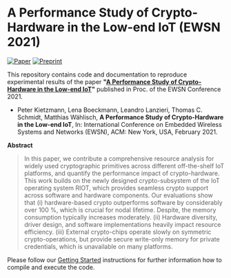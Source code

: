 # A Performance Study of Crypto-Hardware in the Low-end IoT (EWSN 2021)

[![Paper][paper-badge]][paper-link]
[![Preprint][preprint-badge]][preprint-link]

This repository contains code and documentation to reproduce experimental results of the paper **"[A Performance Study of Crypto-Hardware in the Low-end IoT][preprint-link]"** published in Proc. of the EWSN Conference 2021.

* Peter Kietzmann, Lena Boeckmann, Leandro Lanzieri, Thomas C. Schmidt, Matthias Wählisch,
**A Performance Study of Crypto-Hardware in the Low-end IoT**,
In: International Conference on Embedded Wireless Systems and Networks (EWSN), ACM: New York, USA, February 2021.

 **Abstract**
 > In this paper, we contribute a comprehensive resource analysis for widely used cryptographic primitives across different off-the-shelf IoT platforms, and quantify the performance impact of crypto-hardware. This work builds on the newly designed crypto-subsystem of the IoT operating system RIOT, which provides seamless crypto support across software and hardware components. Our evaluations show that (i) hardware-based crypto outperforms software by considerably over 100 %, which is crucial for nodal lifetime. Despite, the memory consumption typically increases moderately. (ii) Hardware diversity, driver design, and software implementations heavily impact resource efficiency. (iii) External crypto-chips operate slowly on symmetric crypto-operations, but provide secure write-only memory for private credentials, which is unavailable on many platforms.

Please follow our [Getting Started](getting_started.md) instructions for further information how to compile and execute the code.

<!-- TODO: update URLs -->
[paper-link]:https://dl.acm.org/doi/10.5555/3451271.3451279
[preprint-link]:https://eprint.iacr.org/2021/058
[paper-badge]: https://img.shields.io/badge/Paper-ACM%20DL-green
[preprint-badge]: https://img.shields.io/badge/Preprint-IACR-green